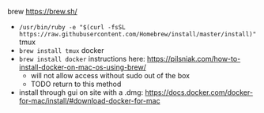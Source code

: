 brew  https://brew.sh/
   - `/usr/bin/ruby -e "$(curl -fsSL https://raw.githubusercontent.com/Homebrew/install/master/install)"`
tmux
   - `brew install tmux`
docker
   - `brew install docker` instructions here: https://pilsniak.com/how-to-install-docker-on-mac-os-using-brew/
	    - will not allow access without sudo out of the box
	    - TODO return to this method
   - install through gui on site with a .dmg: https://docs.docker.com/docker-for-mac/install/#download-docker-for-mac
	   